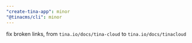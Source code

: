 ```yaml
---
"create-tina-app": minor
"@tinacms/cli": minor
---
```


fix broken links, from `tina.io/docs/tina-cloud` to `tina.io/docs/tinacloud`

